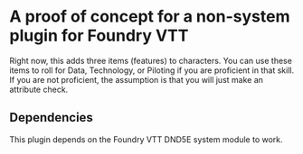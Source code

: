 # A proof of concept for a non-system plugin for Foundry VTT

Right now, this adds three items (features) to characters. You can use
these items to roll for Data, Technology, or Piloting if you are
proficient in that skill. If you are not proficient, the assumption is that
you will just make an attribute check.

## Dependencies
This plugin depends on the Foundry VTT DND5E system module to work.
